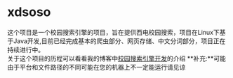 # xdsoso
这个项目是一个校园搜索引擎的项目，旨在提供西电校园搜索，项目在Linux下基于Java开发,目前已经完成基本的爬虫部分、网页存储、中文分词部分，项目正在持续进行中。
<br/>关于这个项目的历程可以看看我的博客中[校园搜索引擎开发](http://blog.csdn.net/doubleselect/article/category/2929723 "校园搜索引擎开发")的介绍
**补充:**可能由于平台和文件路径的不同可能在您的机器上不一定能运行请见谅